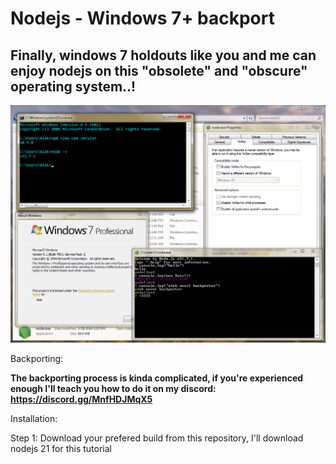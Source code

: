 # Nodejs - Windows 7+ backport
## Finally, windows 7 holdouts like you and me can enjoy nodejs on this "obsolete" and "obscure" operating system..!
![2ffaaae3-0b1b-42ab-835b-be5cbf032a69](https://raw.githubusercontent.com/AiekDev/nodejs-win7/main/image.png)

Backporting:

**The backporting process is kinda complicated, if you're experienced enough I'll teach you how to do it on my discord: https://discord.gg/MnfHDJMqX5**

Installation:

Step 1: Download your prefered build from this repository, I'll download nodejs 21 for this tutorial
